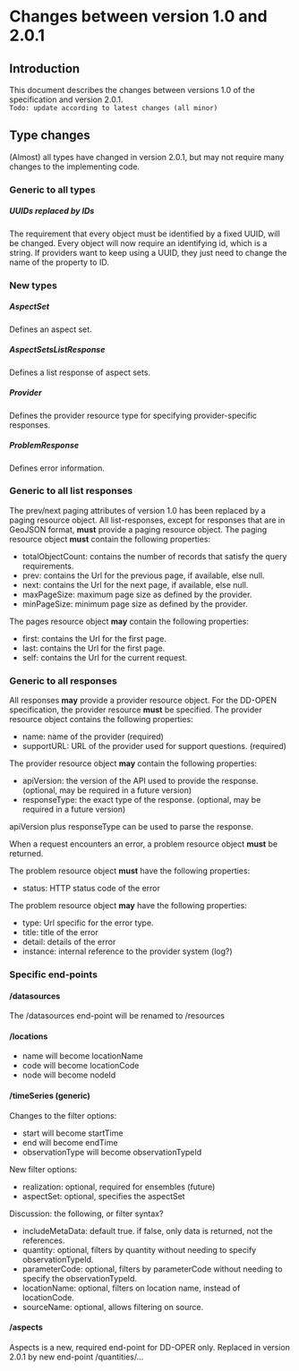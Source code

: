 # Changes between version 1.0 and 2.0.1

## Introduction
This document describes the changes between versions 1.0 of the specification and version 2.0.1.  
`Todo: update according to latest changes (all minor)`

## Type changes
(Almost) all types have changed in version 2.0.1, but may not require many changes to the implementing code.

### Generic to all types
##### UUIDs replaced by IDs
The requirement that every object must be identified by a fixed UUID, will be changed. Every object will now require an identifying id, which is a string. If providers want to keep using a UUID, they just need to change the name of the property to ID.

### New types
##### AspectSet
Defines an aspect set.

##### AspectSetsListResponse
Defines a list response of aspect sets.

##### Provider
Defines the provider resource type for specifying provider-specific responses.

##### ProblemResponse
Defines error information.

### Generic to all list responses
The prev/next paging attributes of version 1.0 has been replaced by a paging resource object.
All list-responses, except for responses that are in GeoJSON format, **must** provide a paging resource object.
The paging resource object **must** contain the following properties:
- totalObjectCount: contains the number of records that satisfy the query requirements.
- prev: contains the Url for the previous page, if available, else null.
- next: contains the Url for the next page, if available, else null.
- maxPageSize: maximum page size as defined by the provider.
- minPageSize: minimum page size as defined by the provider.

The pages resource object **may** contain the following properties:
- first: contains the Url for the first page.
- last: contains the Url for the first page.
- self: contains the Url for the current request.

### Generic to all responses
All responses **may** provide a provider resource object. For the DD-OPEN specification, the provider resource **must** be specified.
The provider resource object contains the following properties:
- name: name of the provider (required)
- supportURL: URL of the provider used for support questions. (required)

The provider resource object **may** contain the following properties:
- apiVersion: the version of the API used to provide the response. (optional, may be required in a future version)
- responseType: the exact type of the response. (optional, may be required in a future version)

apiVersion plus responseType can be used to parse the response.

When a request encounters an error, a problem resource object **must** be returned.

The problem resource object **must** have the following properties:
- status: HTTP status code of the error

The problem resource object **may** have the following properties:
- type: Url specific for the error type.
- title: title of the error
- detail: details of the error
- instance: internal reference to the provider system (log?)

### Specific end-points
#### /datasources
The /datasources end-point will be renamed to /resources

#### /locations
- name will become locationName
- code will become locationCode
- node will become nodeId

#### /timeSeries (generic)
Changes to the filter options:
- start will become startTime
- end will become endTime
- observationType will become observationTypeId

New filter options:
- realization: optional, required for ensembles (future)
- aspectSet: optional, specifies the aspectSet

Discussion: the following, or filter syntax?
- includeMetaData: default true. if false, only data is returned, not the references.
-  quantity: optional, filters by quantity without needing to specify observationTypeId.
-  parameterCode: optional, filters by parameterCode without needing to specify the observationTypeId.
-  locationName: optional, filters on location name, instead of locationCode.
-  sourceName: optional, allows filtering on source.

#### /aspects
Aspects is a new, required end-point for DD-OPER only. Replaced in version 2.0.1 by new end-point /quantities/...
